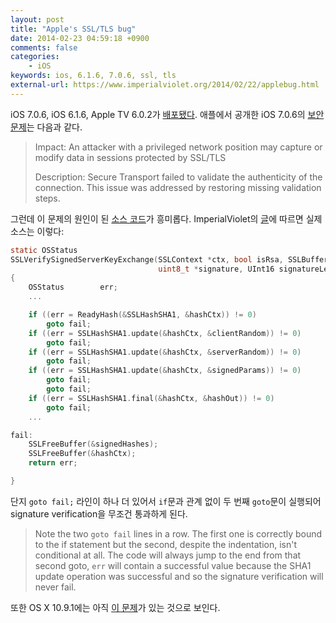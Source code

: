 ```yaml
---
layout: post
title: "Apple's SSL/TLS bug"
date: 2014-02-23 04:59:18 +0900
comments: false
categories:
    - iOS
keywords: ios, 6.1.6, 7.0.6, ssl, tls
external-url: https://www.imperialviolet.org/2014/02/22/applebug.html
---
```


iOS 7.0.6, iOS 6.1.6, Apple TV 6.0.2가 [배포됐다][9to5Mac]. 애플에서 공개한 iOS 7.0.6의 [보안 문제][security content of iOS 7.0.6]는 다음과 같다.

[9to5Mac]: http://9to5mac.com/2014/02/21/apple-releases-ios-7-0-6-ios-6-1-6-with-fixes/
[security content of iOS 7.0.6]: http://support.apple.com/kb/HT6147

> Impact: An attacker with a privileged network position may capture or modify data in sessions protected by SSL/TLS
>
> Description: Secure Transport failed to validate the authenticity of the connection. This issue was addressed by restoring missing validation steps.

그런데 이 문제의 원인이 된 [소스 코드][sslKeyExchange.c]가 흥미롭다. ImperialViolet의 [글][external-url]에 따르면 실제 소스는 이렇다:

[sslKeyExchange.c]: http://opensource.apple.com/source/Security/Security-55471/libsecurity_ssl/lib/sslKeyExchange.c
[external-url]: https://www.imperialviolet.org/2014/02/22/applebug.html

``` c sslKeyExchange.c
static OSStatus
SSLVerifySignedServerKeyExchange(SSLContext *ctx, bool isRsa, SSLBuffer signedParams,
                                 uint8_t *signature, UInt16 signatureLen)
{
    OSStatus        err;
    ...

    if ((err = ReadyHash(&SSLHashSHA1, &hashCtx)) != 0)
        goto fail;
    if ((err = SSLHashSHA1.update(&hashCtx, &clientRandom)) != 0)
        goto fail;
    if ((err = SSLHashSHA1.update(&hashCtx, &serverRandom)) != 0)
        goto fail;
    if ((err = SSLHashSHA1.update(&hashCtx, &signedParams)) != 0)
        goto fail;
        goto fail;
    if ((err = SSLHashSHA1.final(&hashCtx, &hashOut)) != 0)
        goto fail;
    ...

fail:
    SSLFreeBuffer(&signedHashes);
    SSLFreeBuffer(&hashCtx);
    return err;

}
```

단지 `goto fail;` 라인이 하나 더 있어서 `if`문과 관계 없이 두 번째 `goto`문이 실행되어 signature verification을 무조건 통과하게 된다.

> Note the two `goto fail` lines in a row. The first one is correctly bound to the if statement but the second, despite the indentation, isn't conditional at all. The code will always jump to the end from that second goto, `err` will contain a successful value because the SHA1 update operation was successful and so the signature verification will never fail.

또한 OS X 10.9.1에는 아직 [이 문제][9to5Mac 2]가 있는 것으로 보인다.

[9to5Mac 2]: http://9to5mac.com/2014/02/22/apple-patched-a-major-ssl-bug-in-ios-yesterday-but-os-x-is-still-at-risk/
